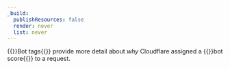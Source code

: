 ```yaml
---
_build:
  publishResources: false
  render: never
  list: never
---
```


{{<glossary-tooltip term_id="bot tags">}}Bot tags{{</glossary-tooltip>}} provide more detail about _why_ Cloudflare assigned a {{<glossary-tooltip term_id="bot score" link="/bots/concepts/bot-score/">}}bot score{{</glossary-tooltip>}} to a request.